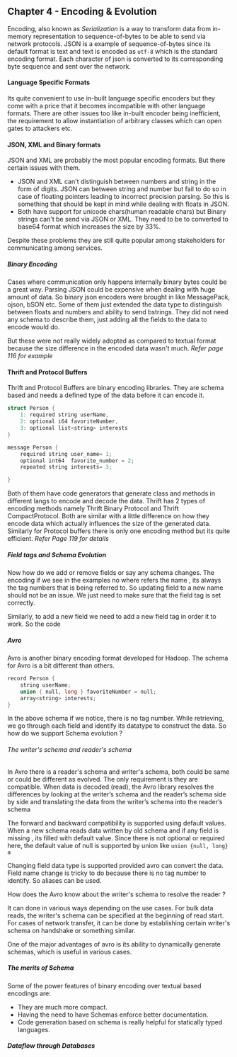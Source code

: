 ## Chapter 4 - Encoding & Evolution

Encoding, also known as *Serialization* is a way to transform data from in-memory representation to sequence-of-bytes to be able to send via network protocols. 
JSON is a example of sequence-of-bytes since its default format is text and text is encoded as `utf-8` which is the standard encoding format. 
Each character of json is converted to its corresponding byte sequence and sent over the network. 

#### Language Specific Formats

Its quite convenient to use in-built language specific encoders but they come with a price that it becomes incompatible with other language formats. There are other issues too like in-built encoder being inefficient, the requirement to allow instantiation of arbitrary classes which can open gates to attackers etc. 

#### JSON, XML and Binary formats

JSON and XML are probably the most popular encoding formats. But there certain issues with them. 
- JSON and XML can't distinguish between numbers and string in the form of digits. JSON can between string and number but fail to do so in case of floating pointers leading to incorrect precision parsing. So this is something that should be kept in mind while dealing with floats in JSON.
- Both have support for unicode chars(human readable chars) but Binary strings can't be send via JSON or XML. They need to be to converted to base64 format which increases the size by 33%.

Despite these problems they are still quite popular among stakeholders for communicating among services.

##### Binary Encoding

Cases where communication only happens internally binary bytes could be a great way. Parsing JSON could be expensive when dealing with huge amount of data. So binary json encoders were brought in like MessagePack, ojson, bSON etc. 
Some of them just extended the data type to distinguish between floats and numbers and ability to send bstrings.
 They did not need any schema to describe them, just adding all the fields to the data to encode would do.

But these were not really widely adopted as compared to textual format because the size difference in the encoded data wasn't much. *Refer page 116 for example*

#### Thrift and Protocol Buffers

Thrift and Protocol Buffers are binary encoding libraries. They are schema based and needs a defined type of the data before it can encode it.

```cpp
struct Person {  
	1: required string userName,  
	2: optional i64 favoriteNumber, 
	3: optional list<string> interests
}

message Person {
	required string user_name= 1;
	optional int64  favorite_number = 2;
	repeated string interests= 3;

}
```

Both of them have code generators that generate class and methods in different langs to encode and decode the data. Thrift has 2 types of encoding methods namely Thrift Binary Protocol and Thrift CompactProtocol. Both are similar with a little difference on how they encode data which actually influences the size of the generated data. 
Similarly for Protocol buffers there is only one encoding method but its quite efficient.
*Refer Page 119 for details*

##### Field tags and Schema Evolution 

Now how do we add or remove fields or say any schema changes. The encoding if we see in the examples no where refers the name , its always the tag numbers that is being referred to. So updating field to a new name should not be an issue. We just need to make sure that the field tag is set correctly.

Similarly, to add a new field we need to add a new field tag in order it to work. So the code 

##### Avro

Avro is another binary encoding format developed for Hadoop. The schema for Avro is a bit different than others. 

```cpp
record Person {  
	string userName;  
	union { null, long } favoriteNumber = null; 
	array<string> interests;
}
```

In the above schema if we notice, there is no tag number. While retrieving, we go through each field and identify its datatype to construct the data. So how do we support Schema evolution ?

###### The writer's schema and reader's schema

In Avro there is a reader's schema and writer's schema, both could be same or could be different as evolved. The only requirement is they are compatible. 
When data is decoded (read), the Avro library resolves the differences by looking at the writer’s schema and the reader’s schema side by side and translating the data from the writer’s schema into the reader’s schema

The forward and backward compatibility is supported using default values. When a new schema reads data written by old schema and if any field is missing , its filled with default value.
Since there is not optional or required here, the default value of null is supported by union like `union {null, long} a`

Changing field data type is supported provided avro can convert the data. Field name change is tricky to do because there is no tag number to identify. So aliases can be used. 

How does the Avro know about the writer's schema to resolve the reader ?

It can done in various ways depending on the use cases.  For bulk data reads, the writer's schema can be specified at the beginning of read start. For cases of network transfer, it can be done by establishing certain writer's schema on handshake or something similar. 

One of the major advantages of avro is its ability to dynamically generate schemas, which is useful in various cases.   


##### The merits of Schema

Some of the power features of binary encoding over textual based encodings are:
- They are much more compact. 
- Having the need to have Schemas enforce better documentation.
- Code generation based on schema is really helpful for statically typed languages.


##### Dataflow through Databases
